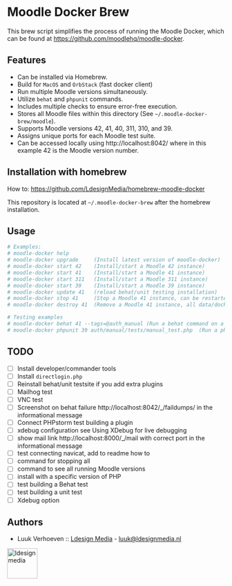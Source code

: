 # Moodle Docker Brew

This brew script simplifies the process of running the Moodle Docker, which can be found at https://github.com/moodlehq/moodle-docker.

## Features
- Can be installed via Homebrew.
- Build for `MacOS` and `OrbStack` (fast docker client)
- Run multiple Moodle versions simultaneously.
- Utilize `behat` and `phpunit` commands.
- Includes multiple checks to ensure error-free execution.
- Stores all Moodle files within this directory (See `~/.moodle-docker-brew/moodle`).
- Supports Moodle versions 42, 41, 40, 311, 310, and 39.
- Assigns unique ports for each Moodle test suite.
- Can be accessed locally using http://localhost:8042/ where in this example 42 is the Moodle version number.


## Installation with homebrew

How to: https://github.com/LdesignMedia/homebrew-moodle-docker

This repository is located at `~/.moodle-docker-brew` after the homebrew installation. 

## Usage

```bash
# Examples:
# moodle-docker help
# moodle-docker upgrade     (Install latest version of moodle-docker)
# moodle-docker start 42    (Install/start a Moodle 42 instance)
# moodle-docker start 41    (Install/start a Moodle 41 instance)
# moodle-docker start 311   (Install/start a Moodle 311 instance)
# moodle-docker start 39    (Install/start a Moodle 39 instance)
# moodle-docker update 41   (reload behat/unit testing installation)
# moodle-docker stop 41     (Stop a Moodle 41 instance, can be restarted with the start command)
# moodle-docker destroy 41  (Remove a Moodle 41 instance, all data/docker containers will be removed)

# Testing examples
# moodle-docker behat 41 --tags=@auth_manual (Run a behat command on a running Moodle 41 instance)
# moodle-docker phpunit 39 auth/manual/tests/manual_test.php  (Run a phpunit command on a running Moodle 39 instance)
```

## TODO 

- [ ] Install developer/commander tools
- [ ] Install `directlogin.php`
- [ ] Reinstall behat/unit testsite if you add extra plugins
- [ ] Mailhog test
- [ ] VNC test
- [ ] Screenshot on behat failure http://localhost:8042/_/faildumps/ in the informational message
- [ ] Connect PHPstorm test building a plugin
- [ ] xdebug configuration see Using XDebug for live debugging
- [ ] show mail link http://localhost:8000/_/mail with correct port in the informational message
- [ ] test connecting navicat, add to readme how to
- [ ] command for stopping all 
- [ ] command to see all running Moodle versions
- [ ] install with a specific version of PHP
- [ ] test building a Behat test
- [ ] test building a unit test
- [ ] Xdebug option
 
## Authors
* Luuk Verhoeven :: [Ldesign Media](https://ldesignmedia.nl/) - [luuk@ldesignmedia.nl](luuk@ldesignmedia.nl)

<img src="https://ldesignmedia.nl/themes/ldesignmedia/assets/images/logo/logo.svg" alt="ldesignmedia" height="70px">
